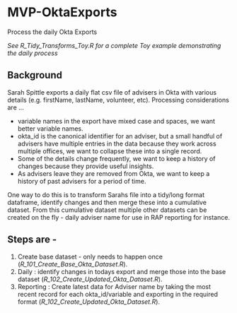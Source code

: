 # MVP-OktaExports
Process the daily Okta Exports

*See R_Tidy_Transforms_Toy.R for a complete Toy example demonstrating the daily process*

## Background
Sarah Spittle exports a daily flat csv file of advisers in Okta with various details (e.g. firstName, lastName, volunteer, etc). Processing considerations are ...
- variable names in the export have mixed case and spaces, we want better variable names.
- okta_id is the canonical identifier for an adviser, but a small handful of advisers have multiple entries in the data because they work across multiple offices, we want to collapse these into a single record.
- Some of the details change frequently, we want to keep a history of changes because they provide useful insights.
- As advisers leave they are removed from Okta, we want to keep a history of past advisers for a period of time.

One way to do this is to transform Sarahs file into a tidy/long format dataframe, identify changes and then merge these into a cumulative dataset. From this cumulative dataset multiple other datasets can be created on the fly - daily adviser name for use in RAP reporting for instance.

## Steps are -

1. Create base dataset - only needs to happen once (*R_101_Create_Base_Okta_Dataset.R*).
2. Daily : identify changes in todays export and merge those into the base dataset (*R_102_Create_Updated_Okta_Dataset.R*). 
3. Reporting : Create latest data for Adviser name by taking the most recent record for each okta_id/variable and exporting in the required format (*R_102_Create_Updated_Okta_Dataset.R*).
